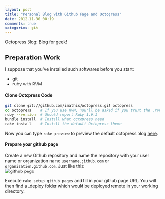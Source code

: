 ```yaml
---
layout: post
title: "Personal Blog with Github Page and Octopress"
date: 2012-11-30 00:19
comments: true
categories: git 
---
```

Octopress Blog: Blog for geek!

## Preparation Work

I suppose that you've installed such softwares before you start:

* git
* ruby with RVM

#### Clone Octopress Code

``` bash
git clone git://github.com/imathis/octopress.git octopress
cd octopress    # If you use RVM, You'll be asked if you trust the .rvmrc file (say yes).
ruby --version  # Should report Ruby 1.9.3
bundle install  # Install what octopress need
rake install    # Install the default Octopress theme
```

Now you can type `rake preview` to preview the default octopress blog [here](localhost:4000).

#### Prepare your github page

Create a new Github repository and name the repository with your user name or organization name `username.github.com` or `organization.github.com`. Just like this:   
![github page](http://www.lufeipic.tk/f/k/?.jpg)

Execute `rake setup_github_pages` and fill in your github page URL. You will then find a _deploy folder which would be deployed remote in your working directory.
